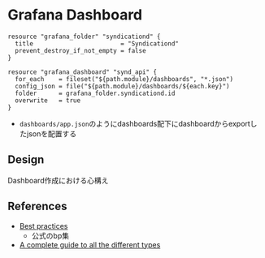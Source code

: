 # Grafana Dashboard

```hcl
resource "grafana_folder" "syndicationd" {
  title                        = "Syndicationd"
  prevent_destroy_if_not_empty = false
}

resource "grafana_dashboard" "synd_api" {
  for_each    = fileset("${path.module}/dashboards", "*.json")
  config_json = file("${path.module}/dashboards/${each.key}")
  folder      = grafana_folder.syndicationd.id
  overwrite   = true
}
```

* `dashboards/app.json`のようにdashboards配下にdashboardからexportしたjsonを配置する

## Design

Dashboard作成における心構え

## References

* [Best practices](https://grafana.com/docs/grafana/latest/dashboards/build-dashboards/best-practices/)
  * 公式のbp集
* [A complete guide to all the different types](https://grafana.com/blog/2022/06/06/grafana-dashboards-a-complete-guide-to-all-the-different-types-you-can-build/?pg=webinar-getting-started-with-grafana-dashboard-design-amer&plcmt=related-content-1)
